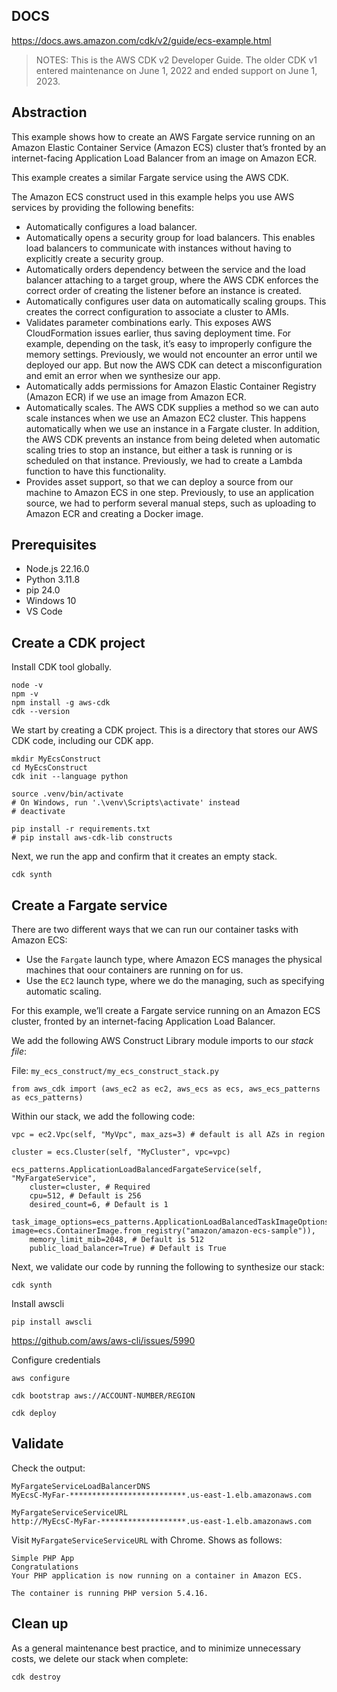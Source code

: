 ## DOCS

https://docs.aws.amazon.com/cdk/v2/guide/ecs-example.html

>NOTES: 
>This is the AWS CDK v2 Developer Guide. The older CDK v1 entered maintenance on June 1, 2022 and ended support on June 1, 2023.

## Abstraction
This example shows how to create an AWS Fargate service running on an Amazon Elastic Container Service (Amazon ECS) cluster that’s fronted by an internet-facing Application Load Balancer from an image on Amazon ECR.

This example creates a similar Fargate service using the AWS CDK.

The Amazon ECS construct used in this example helps you use AWS services by providing the following benefits:
- Automatically configures a load balancer.
- Automatically opens a security group for load balancers. This enables load balancers to communicate with instances without having to explicitly create a security group.
- Automatically orders dependency between the service and the load balancer attaching to a target group, where the AWS CDK enforces the correct order of creating the listener before an instance is created.
- Automatically configures user data on automatically scaling groups. This creates the correct configuration to associate a cluster to AMIs.
- Validates parameter combinations early. This exposes AWS CloudFormation issues earlier, thus saving deployment time. For example, depending on the task, it’s easy to improperly configure the memory settings. Previously, we would not encounter an error until we deployed our app. But now the AWS CDK can detect a misconfiguration and emit an error when we synthesize our app.
- Automatically adds permissions for Amazon Elastic Container Registry (Amazon ECR) if we use an image from Amazon ECR.
- Automatically scales. The AWS CDK supplies a method so we can auto scale instances when we use an Amazon EC2 cluster. This happens automatically when we use an instance in a Fargate cluster. In addition, the AWS CDK prevents an instance from being deleted when automatic scaling tries to stop an instance, but either a task is running or is scheduled on that instance. Previously, we had to create a Lambda function to have this functionality.
- Provides asset support, so that we can deploy a source from our machine to Amazon ECS in one step. Previously, to use an application source, we had to perform several manual steps, such as uploading to Amazon ECR and creating a Docker image.

## Prerequisites

- Node.js 22.16.0
- Python 3.11.8
- pip 24.0
- Windows 10
- VS Code
## Create a CDK project

Install CDK tool globally.
```shell
node -v
npm -v
npm install -g aws-cdk
cdk --version
```

We start by creating a CDK project. This is a directory that stores our AWS CDK code, including our CDK app.
```shell
mkdir MyEcsConstruct 
cd MyEcsConstruct 
cdk init --language python 

source .venv/bin/activate 
# On Windows, run '.\venv\Scripts\activate' instead 
# deactivate

pip install -r requirements.txt 
# pip install aws-cdk-lib constructs
```

Next, we run the app and confirm that it creates an empty stack.
```shell
cdk synth
```

## Create a Fargate service

There are two different ways that we can run our container tasks with Amazon ECS:
- Use the `Fargate` launch type, where Amazon ECS manages the physical machines that oour containers are running on for us.
- Use the `EC2` launch type, where we do the managing, such as specifying automatic scaling.

For this example, we’ll create a Fargate service running on an Amazon ECS cluster, fronted by an internet-facing Application Load Balancer.

We add the following AWS Construct Library module imports to our _stack file_:

File: `my_ecs_construct/my_ecs_construct_stack.py`
```
from aws_cdk import (aws_ec2 as ec2, aws_ecs as ecs, aws_ecs_patterns as ecs_patterns)
```

Within our stack, we add the following code:
```
vpc = ec2.Vpc(self, "MyVpc", max_azs=3) # default is all AZs in region 

cluster = ecs.Cluster(self, "MyCluster", vpc=vpc) 

ecs_patterns.ApplicationLoadBalancedFargateService(self, "MyFargateService",
    cluster=cluster, # Required 
    cpu=512, # Default is 256 
    desired_count=6, # Default is 1
    task_image_options=ecs_patterns.ApplicationLoadBalancedTaskImageOptions( image=ecs.ContainerImage.from_registry("amazon/amazon-ecs-sample")), 
    memory_limit_mib=2048, # Default is 512 
    public_load_balancer=True) # Default is True
```

Next, we validate our code by running the following to synthesize our stack:
```
cdk synth
```

Install awscli
```shell
pip install awscli
```
https://github.com/aws/aws-cli/issues/5990

Configure credentials
```shell
aws configure
```

```shell
cdk bootstrap aws://ACCOUNT-NUMBER/REGION
```

```shell
cdk deploy
```

## Validate

Check the output:
```
MyFargateServiceLoadBalancerDNS
MyEcsC-MyFar-**************************.us-east-1.elb.amazonaws.com
```

```
MyFargateServiceServiceURL
http://MyEcsC-MyFar-*******************.us-east-1.elb.amazonaws.com
```

Visit `MyFargateServiceServiceURL` with Chrome. Shows as follows:
```
Simple PHP App
Congratulations
Your PHP application is now running on a container in Amazon ECS.

The container is running PHP version 5.4.16.
```

## Clean up

As a general maintenance best practice, and to minimize unnecessary costs, we delete our stack when complete:
```
cdk destroy
```
